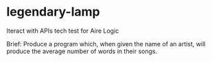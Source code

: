 # legendary-lamp

Iteract with APIs tech test for Aire Logic


Brief: Produce a program which, when given the name of an artist, will produce the average
number of words in their songs.
